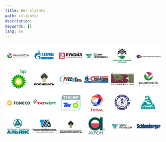 ```yaml
---
title: Our clients
path: /clients/
description:
keywords: []
lang: en
---
```


![Our clients](./clients.jpg)